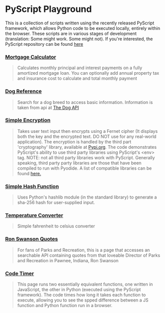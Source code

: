 # PyScript Playground  

This is a collection of scripts written using the recently released PyScript framework, which allows Python code to be executed locally, entirely within the browser. These scripts are in various stages of development (translation: Some might work. Some might not). If you're interested, the PyScript repository can be found <a href="https://github.com/pyscript">here</a>

### [Mortgage Calculator](https://mdlattimore.github.io/pyscript_playground/mortgage_calc)  
> Calculates monthly principal and interest payments on a fully amortized mortgage loan. You can optionally add annual property tax and insurance cost to calculate and total monthly payment  
   
### [Dog Reference](https://mdlattimore.github.io/pyscript_playground/dogs)  
> Search for a dog breed to access basic information. Information is taken from api at <a href="https://thedogapi.com">The Dog API</a>  
    
### [Simple Encryption](https://mdlattimore.github.io/pyscript_playground/encrypt)  
> Takes user text input then encrypts using a Fernet cipher (It displays both the key and the encrypted text. DO NOT use for any real-world application). The encryption is handled by the third part 'cryptography' library, available at <a href="https://pypi.org">Pypi.org</a>. The code demonstrates PyScript's ability to use third party libraries using PyScript's \<env\> tag. NOTE: not all third party libraries work with PyScript. Generally speaking, third party party libraries are those that have been compiled to run with Pyodide. A list of compatible libraries can be found <a href="https://github.com/pyodide/pyodide/tree/main/packages">here.</a>  

### [Simple Hash Function](https://mdlattimore.github.io/pyscript_playground/hashing)  
> Uses Python's hashlib module (in the standard library) to generate a sha-256 hash for user-supplied input.  
  
### [Temperature Converter](https://mdlattimore.github.io/pyscript_playground/temp_converter)  
> Simple fahrenheit to celsius converter

### [Ron Swanson Quotes](https://mdlattimore.github.io/pyscript_playground/swanson)
> For fans of Parks and Recreation, this is a page that accesses an searchable API containing quotes from that loveable Director of Parks and Recreation in Pawnee, Indiana, Ron Swanson

### [Code Timer](https://mdlattimore.github.io/pyscript_playground/timing)
> This page runs two essentially equivalent functions, one written in JavaScript, the other in Python (executed using the PyScript framework). The code times how long it takes each function to execute, allowing you to see the spped difference between a JS function and Python function run in a browser.
 
